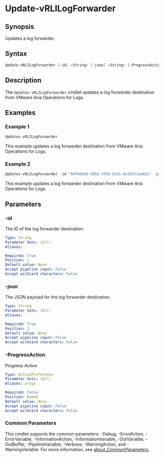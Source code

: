 # Update-vRLILogForwarder

## Synopsis

Updates a log forwarder.

## Syntax

```powershell
Update-vRLILogForwarder [-id] <String> [-json] <String> [-ProgressAction <ActionPreference>] [<CommonParameters>]
```

## Description

The `Updates-vRLILogForwarder` cmdlet updates a log forwarder destination from VMware Aria Operations for Logs.

## Examples

### Example 1

```powershell
Updates-vRLILogForwarder
```

This example updates a log forwarder destination from VMware Aria Operations for Logs.

### Example 2

```powershell
Updates-vRLILogForwarder -id "04f98100-995b-3f56-b321-0e10f21ee022" -json $json
```

This example updates a log forwarder destination from VMware Aria Operations for Logs.

## Parameters

### -id

The ID of the log forwarder destination.

```yaml
Type: String
Parameter Sets: (All)
Aliases:

Required: True
Position: 1
Default value: None
Accept pipeline input: False
Accept wildcard characters: False
```

### -json

The JSON payload for the log forwarder destination.

```yaml
Type: String
Parameter Sets: (All)
Aliases:

Required: True
Position: 2
Default value: None
Accept pipeline input: False
Accept wildcard characters: False
```

### -ProgressAction

Progress Action

```yaml
Type: ActionPreference
Parameter Sets: (All)
Aliases: proga

Required: False
Position: Named
Default value: None
Accept pipeline input: False
Accept wildcard characters: False
```

### Common Parameters

This cmdlet supports the common parameters: -Debug, -ErrorAction, -ErrorVariable, -InformationAction, -InformationVariable, -OutVariable, -OutBuffer, -PipelineVariable, -Verbose, -WarningAction, and -WarningVariable. For more information, see [about_CommonParameters](http://go.microsoft.com/fwlink/?LinkID=113216).

